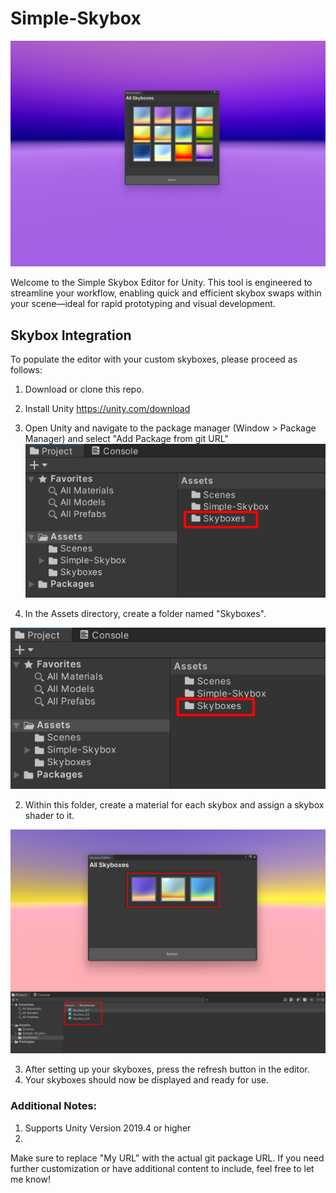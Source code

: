 # Simple-Skybox

![Alt text](Images/SimpleSkybox_Hero_02.png "Optional title")

Welcome to the Simple Skybox Editor for Unity. This tool is engineered to streamline your workflow, enabling quick and efficient skybox swaps within your scene—ideal for rapid prototyping and visual development.

## Skybox Integration

To populate the editor with your custom skyboxes, please proceed as follows:

1. Download or clone this repo.
2. Install Unity https://unity.com/download 
2. Open Unity and navigate to the package manager (Window > Package Manager) and select "Add Package from git URL"
![Alt text](Images/Add_Skybox_Folder.png "Optional title")


2. In the Assets directory, create a folder named "Skyboxes".

![Alt text](Images/Add_Skybox_Folder.png "Optional title")

2. Within this folder, create a material for each skybox and assign a skybox shader to it.

![Alt text](Images/Add_Materials.png "Optional title")

3. After setting up your skyboxes, press the refresh button in the editor.
4. Your skyboxes should now be displayed and ready for use.

### Additional Notes:
1. Supports Unity Version 2019.4 or higher
2.
Make sure to replace "My URL" with the actual git package URL. If you need further customization or have additional content to include, feel free to let me know!